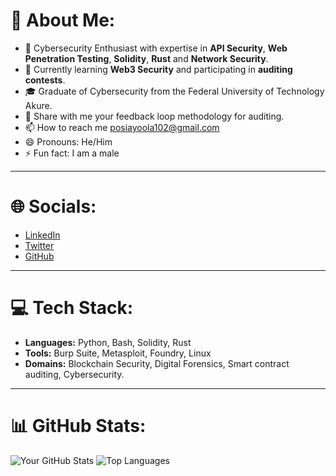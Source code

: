 # 👋 About Me:
- 🔐 Cybersecurity Enthusiast with expertise in **API Security**, **Web Penetration Testing**, **Solidity**, **Rust** and **Network Security**.
- 🧠 Currently learning **Web3 Security** and participating in **auditing contests**.
- 🎓 Graduate of Cybersecurity from the Federal University of Technology Akure.
- 💞️ Share with me your feedback loop methodology for auditing.
- 📫 How to reach me posiayoola102@gmail.com
- 😄 Pronouns: He/Him
- ⚡ Fun fact: I am a male 

---

# 🌐 Socials:
- [LinkedIn](http://www.linkedin.com/in/ayoola-ayomiposi-phantom)
- [Twitter](https://x.com/Phantom_Secure)
- [GitHub](https://github.com/Phantom-Fort)

---

# 💻 Tech Stack:
- **Languages:** Python, Bash, Solidity, Rust
- **Tools:** Burp Suite, Metasploit, Foundry, Linux
- **Domains:** Blockchain Security, Digital Forensics, Smart contract auditing, Cybersecurity.

---

# 📊 GitHub Stats:
![Your GitHub Stats](https://github-readme-stats.vercel.app/api?username=your-github-username&show_icons=true&theme=radical)
![Top Languages](https://github-readme-stats.vercel.app/api/top-langs/?username=your-github-username&layout=compact&theme=radical)
